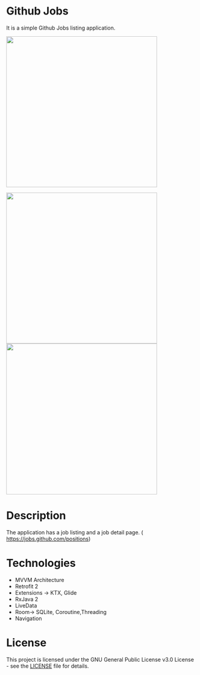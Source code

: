 # Github Jobs
It is a simple Github Jobs listing application.

<img src="https://user-images.githubusercontent.com/10815175/115445153-277aa600-a21e-11eb-8fa2-f6eafec0bf33.jpeg" width="400">  

<img src="https://user-images.githubusercontent.com/10815175/115445238-45e0a180-a21e-11eb-8889-8e89a58fdcc4.jpeg" width="400">  <img src="https://user-images.githubusercontent.com/10815175/115445286-555fea80-a21e-11eb-88bb-e71d6c03dc6c.jpeg" width="400"> 

# Description
The application has a job listing and a job detail page.
(​ https://jobs.github.com/positions ​)

# Technologies
- MVVM Architecture
- Retrofit 2
- Extensions -> KTX, Glide
- RxJava 2
- LiveData
- Room-> SQLite, Coroutine,Threading
- Navigation

# License

This project is licensed under the  GNU General Public License v3.0 License - see the [LICENSE](LICENSE) file for details.
